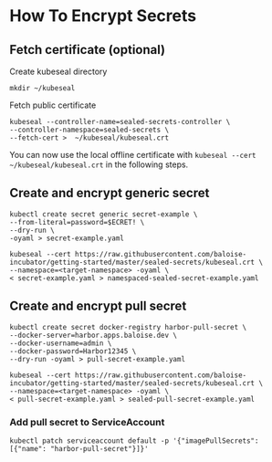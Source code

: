# How To Encrypt Secrets

## Fetch certificate (optional)

Create kubeseal directory
```
mkdir ~/kubeseal
```

Fetch public certificate
```
kubeseal --controller-name=sealed-secrets-controller \
--controller-namespace=sealed-secrets \
--fetch-cert >  ~/kubeseal/kubeseal.crt
```

You can now use the local offline certificate with `kubeseal --cert ~/kubeseal/kubeseal.crt` in the following steps.

## Create and encrypt generic secret
```
kubectl create secret generic secret-example \
--from-literal=password=$ECRET! \
--dry-run \
-oyaml > secret-example.yaml
```

```
kubeseal --cert https://raw.githubusercontent.com/baloise-incubator/getting-started/master/sealed-secrets/kubeseal.crt \
--namespace=<target-namespace> -oyaml \
< secret-example.yaml > namespaced-sealed-secret-example.yaml
```

## Create and encrypt pull secret
```
kubectl create secret docker-registry harbor-pull-secret \
--docker-server=harbor.apps.baloise.dev \
--docker-username=admin \
--docker-password=Harbor12345 \
--dry-run -oyaml > pull-secret-example.yaml
```
```
kubeseal --cert https://raw.githubusercontent.com/baloise-incubator/getting-started/master/sealed-secrets/kubeseal.crt \
--namespace=<target-namespace> -oyaml \
< pull-secret-example.yaml > sealed-pull-secret-example.yaml
```
### Add pull secret to ServiceAccount
```
kubectl patch serviceaccount default -p '{"imagePullSecrets": [{"name": "harbor-pull-secret"}]}'
```
